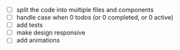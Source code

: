 - [ ] split the code into multiple files and components
- [ ] handle case when 0 todos (or 0 completed, or 0 active)
- [ ] add tests
- [ ] make design responsive
- [ ] add animations
